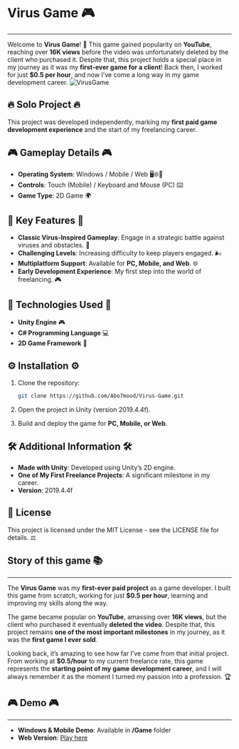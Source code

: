 # Virus Game 🎮
--------------------------
Welcome to **Virus Game**! 💉 This game gained popularity on **YouTube**, reaching over **16K views** before the video was unfortunately deleted by the client who purchased it. Despite that, this project holds a special place in my journey as it was my **first-ever game for a client**! Back then, I worked for just **$0.5 per hour**, and now I’ve come a long way in my game development career.
![VirusGame](https://github.com/user-attachments/assets/09de3766-9c23-4271-8c31-90238edcb0f4)

## 🔥 Solo Project 🔥
This project was developed independently, marking my **first paid game development experience** and the start of my freelancing career.

## 🎮 Gameplay Details 🎮

- **Operating System**: Windows / Mobile / Web 🖥️🌐📱
- **Controls**: Touch (Mobile) / Keyboard and Mouse (PC) ⌨️
- **Game Type**: 2D Game 🌍

## 🌟 Key Features 🌟

- **Classic Virus-Inspired Gameplay**: Engage in a strategic battle against viruses and obstacles. 💉
- **Challenging Levels**: Increasing difficulty to keep players engaged. 🌬️
- **Multiplatform Support**: Available for **PC, Mobile, and Web**. 🌐
- **Early Development Experience**: My first step into the world of freelancing. 🎮

## 🔧 Technologies Used 🔧

- **Unity Engine** 🎮
- **C# Programming Language** 💻
- **2D Game Framework** 🎨

## ⚙️ Installation ⚙️

1. Clone the repository:

   ```bash
   git clone https://github.com/Abo7mood/Virus-Game.git
   ```
2. Open the project in Unity (version 2019.4.4f).
3. Build and deploy the game for **PC, Mobile, or Web**.

## 🛠️ Additional Information 🛠️

- **Made with Unity**: Developed using Unity’s 2D engine.
- **One of My First Freelance Projects**: A significant milestone in my career.
- **Version**: 2019.4.4f

## 📜 License

This project is licensed under the MIT License - see the LICENSE file for details. ⚖️

## Story of this game 📚
--------------------------

The **Virus Game** was my **first-ever paid project** as a game developer. I built this game from scratch, working for just **$0.5 per hour**, learning and improving my skills along the way. 

The game became popular on **YouTube**, amassing over **16K views**, but the client who purchased it eventually **deleted the video**. Despite that, this project remains **one of the most important milestones** in my journey, as it was the **first game I ever sold**.

Looking back, it’s amazing to see how far I’ve come from that initial project. From working at **$0.5/hour** to my current freelance rate, this game represents the **starting point of my game development career**, and I will always remember it as the moment I turned my passion into a profession. 🏆

## 🎮 Demo 🎮
--------------------------

- **Windows & Mobile Demo**: Available in **/Game** folder
- **Web Version**: [Play here](https://abo-7mood.itch.io/virusgame)

